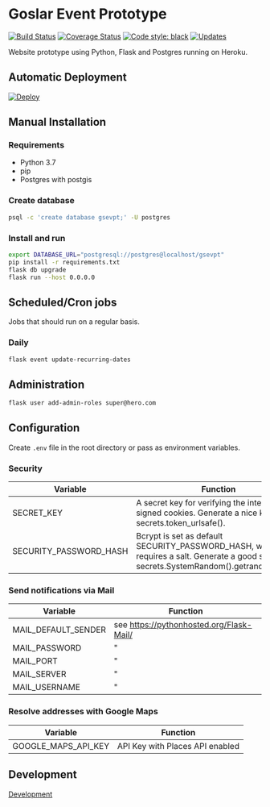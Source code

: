 # Goslar Event Prototype

[![Build Status](https://travis-ci.com/DanielGrams/gsevpt.svg?branch=master)](https://travis-ci.com/DanielGrams/gsevpt) [![Coverage Status](https://coveralls.io/repos/github/DanielGrams/gsevpt/badge.svg?branch=master)](https://coveralls.io/github/DanielGrams/gsevpt?branch=master) [![Code style: black](https://img.shields.io/badge/code%20style-black-000000.svg)](https://github.com/psf/black) [![Updates](https://pyup.io/repos/github/DanielGrams/gsevpt/shield.svg)](https://pyup.io/repos/github/DanielGrams/gsevpt/)

Website prototype using Python, Flask and Postgres running on Heroku.

## Automatic Deployment

[![Deploy](https://www.herokucdn.com/deploy/button.svg)](https://heroku.com/deploy)

## Manual Installation

### Requirements

- Python 3.7
- pip
- Postgres with postgis

### Create database

```sh
psql -c 'create database gsevpt;' -U postgres
```

### Install and run

```sh
export DATABASE_URL="postgresql://postgres@localhost/gsevpt"
pip install -r requirements.txt
flask db upgrade
flask run --host 0.0.0.0
```

## Scheduled/Cron jobs

Jobs that should run on a regular basis.

### Daily

```sh
flask event update-recurring-dates
```

## Administration

```sh
flask user add-admin-roles super@hero.com
```

## Configuration

Create `.env` file in the root directory or pass as environment variables.

### Security

| Variable | Function |
| --- | --- |
| SECRET_KEY | A secret key for verifying the integrity of signed cookies. Generate a nice key using secrets.token_urlsafe(). |
| SECURITY_PASSWORD_HASH | Bcrypt is set as default SECURITY_PASSWORD_HASH, which requires a salt. Generate a good salt using: secrets.SystemRandom().getrandbits(128). |

### Send notifications via Mail

| Variable | Function |
| --- | --- |
| MAIL_DEFAULT_SENDER | see <https://pythonhosted.org/Flask-Mail/> |
| MAIL_PASSWORD | " |
| MAIL_PORT | " |
| MAIL_SERVER | " |
| MAIL_USERNAME | " |

### Resolve addresses with Google Maps

| Variable | Function |
| --- | --- |
| GOOGLE_MAPS_API_KEY | API Key with Places API enabled |

## Development

[Development](doc/development.md)
